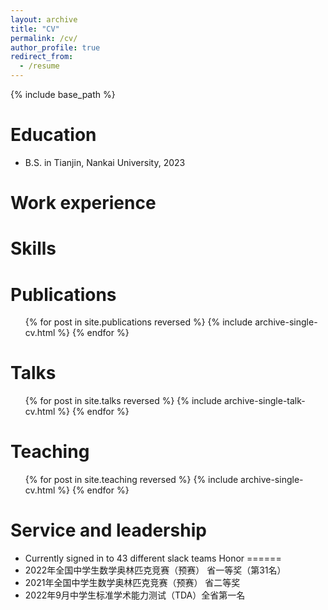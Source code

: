 ```yaml
---
layout: archive
title: "CV"
permalink: /cv/
author_profile: true
redirect_from:
  - /resume
---
```


{% include base_path %}

Education
======
* B.S. in Tianjin, Nankai University, 2023

Work experience
======

  
Skills
======

Publications
======
  <ul>{% for post in site.publications reversed %}
    {% include archive-single-cv.html %}
  {% endfor %}</ul>
  
Talks
======
  <ul>{% for post in site.talks reversed %}
    {% include archive-single-talk-cv.html  %}
  {% endfor %}</ul>
  
Teaching
======
  <ul>{% for post in site.teaching reversed %}
    {% include archive-single-cv.html %}
  {% endfor %}</ul>
  
Service and leadership
======
* Currently signed in to 43 different slack teams
Honor
======
* 2022年全国中学生数学奥林匹克竞赛（预赛） 省一等奖（第31名）
* 2021年全国中学生数学奥林匹克竞赛（预赛） 省二等奖
* 2022年9月中学生标准学术能力测试（TDA）全省第一名
